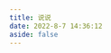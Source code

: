 ```yaml
---
title: 说说
date: 2022-8-7 14:36:12
aside: false
---
```


<div class="js-pjax">
<script src="https://cdn.jsdelivr.net/npm/qexo-static@1.5.0/hexo/talks.min.js"></script>
<link rel="stylesheet" href="https://cdn.jsdelivr.net/npm/qexo-static@1.5.0/hexo/talks.min.css">
<div id="qexot"></div>
<script>showQexoTalks("qexot", "https://qexo.xlenco.eu.org", 5)</script>
